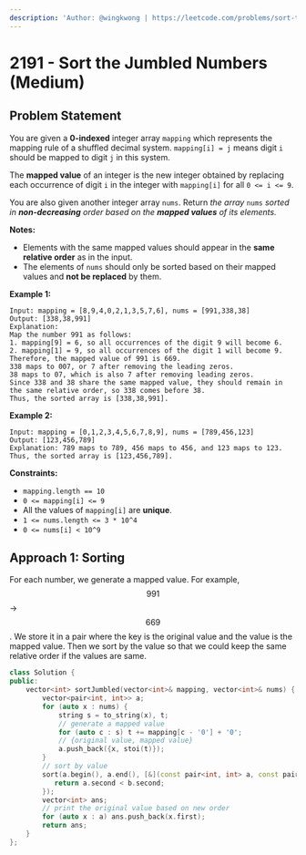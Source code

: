 ```yaml
---
description: 'Author: @wingkwong | https://leetcode.com/problems/sort-the-jumbled-numbers/'
---
```


# 2191 - Sort the Jumbled Numbers (Medium)

## Problem Statement

You are given a **0-indexed** integer array `mapping` which represents the mapping rule of a shuffled decimal system. `mapping[i] = j` means digit `i` should be mapped to digit `j` in this system.

The **mapped value** of an integer is the new integer obtained by replacing each occurrence of digit `i` in the integer with `mapping[i]` for all `0 <= i <= 9`.

You are also given another integer array `nums`. Return _the array_ `nums` _sorted in **non-decreasing** order based on the **mapped values** of its elements._

**Notes:**

* Elements with the same mapped values should appear in the **same relative order** as in the input.
* The elements of `nums` should only be sorted based on their mapped values and **not be replaced** by them.

&#x20;

**Example 1:**

```
Input: mapping = [8,9,4,0,2,1,3,5,7,6], nums = [991,338,38]
Output: [338,38,991]
Explanation: 
Map the number 991 as follows:
1. mapping[9] = 6, so all occurrences of the digit 9 will become 6.
2. mapping[1] = 9, so all occurrences of the digit 1 will become 9.
Therefore, the mapped value of 991 is 669.
338 maps to 007, or 7 after removing the leading zeros.
38 maps to 07, which is also 7 after removing leading zeros.
Since 338 and 38 share the same mapped value, they should remain in the same relative order, so 338 comes before 38.
Thus, the sorted array is [338,38,991].
```

**Example 2:**

```
Input: mapping = [0,1,2,3,4,5,6,7,8,9], nums = [789,456,123]
Output: [123,456,789]
Explanation: 789 maps to 789, 456 maps to 456, and 123 maps to 123. Thus, the sorted array is [123,456,789].
```

**Constraints:**

* `mapping.length == 10`
* `0 <= mapping[i] <= 9`
* All the values of `mapping[i]` are **unique**.
* `1 <= nums.length <= 3 * 10^4`
* `0 <= nums[i] < 10^9`

## Approach 1: Sorting

For each number, we generate a mapped value. For example, $$991$$ -> $$669$$. We store it in a pair where the key is the original value and the value is the mapped value. Then we sort by the value so  that we could keep the same relative order if the values are same.

```cpp
class Solution {
public:
    vector<int> sortJumbled(vector<int>& mapping, vector<int>& nums) {
        vector<pair<int, int>> a;
        for (auto x : nums) {
            string s = to_string(x), t;
            // generate a mapped value
            for (auto c : s) t += mapping[c - '0'] + '0';
            // {original value, mapped value}
            a.push_back({x, stoi(t)});
        }
        // sort by value
        sort(a.begin(), a.end(), [&](const pair<int, int> a, const pair<int, int> b) {
           return a.second < b.second;
        });
        vector<int> ans;
        // print the original value based on new order
        for (auto x : a) ans.push_back(x.first);
        return ans;
    }
};
```
